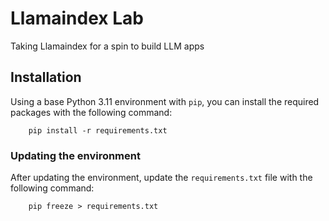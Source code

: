 # Llamaindex Lab
Taking Llamaindex for a spin to build LLM apps

## Installation
Using a base Python 3.11 environment with `pip`, you can install the required packages with the following command:

```
    pip install -r requirements.txt
```

### Updating the environment
After updating the environment, update the `requirements.txt` file with the following command:
```
    pip freeze > requirements.txt
```